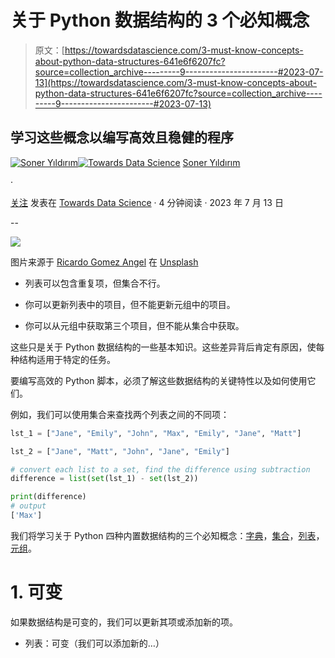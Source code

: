 # 关于 Python 数据结构的 3 个必知概念

> 原文：[https://towardsdatascience.com/3-must-know-concepts-about-python-data-structures-641e6f6207fc?source=collection_archive---------9-----------------------#2023-07-13](https://towardsdatascience.com/3-must-know-concepts-about-python-data-structures-641e6f6207fc?source=collection_archive---------9-----------------------#2023-07-13)

## 学习这些概念以编写高效且稳健的程序

[](https://sonery.medium.com/?source=post_page-----641e6f6207fc--------------------------------)[![Soner Yıldırım](../Images/c589572e9d1ee176cd4f5a0008173f1b.png)](https://sonery.medium.com/?source=post_page-----641e6f6207fc--------------------------------)[](https://towardsdatascience.com/?source=post_page-----641e6f6207fc--------------------------------)[![Towards Data Science](../Images/a6ff2676ffcc0c7aad8aaf1d79379785.png)](https://towardsdatascience.com/?source=post_page-----641e6f6207fc--------------------------------) [Soner Yıldırım](https://sonery.medium.com/?source=post_page-----641e6f6207fc--------------------------------)

·

[关注](https://medium.com/m/signin?actionUrl=https%3A%2F%2Fmedium.com%2F_%2Fsubscribe%2Fuser%2F2cf6b549448&operation=register&redirect=https%3A%2F%2Ftowardsdatascience.com%2F3-must-know-concepts-about-python-data-structures-641e6f6207fc&user=Soner+Y%C4%B1ld%C4%B1r%C4%B1m&userId=2cf6b549448&source=post_page-2cf6b549448----641e6f6207fc---------------------post_header-----------) 发表在 [Towards Data Science](https://towardsdatascience.com/?source=post_page-----641e6f6207fc--------------------------------) · 4 分钟阅读 · 2023 年 7 月 13 日 [](https://medium.com/m/signin?actionUrl=https%3A%2F%2Fmedium.com%2F_%2Fvote%2Ftowards-data-science%2F641e6f6207fc&operation=register&redirect=https%3A%2F%2Ftowardsdatascience.com%2F3-must-know-concepts-about-python-data-structures-641e6f6207fc&user=Soner+Y%C4%B1ld%C4%B1r%C4%B1m&userId=2cf6b549448&source=-----641e6f6207fc---------------------clap_footer-----------)

--

[](https://medium.com/m/signin?actionUrl=https%3A%2F%2Fmedium.com%2F_%2Fbookmark%2Fp%2F641e6f6207fc&operation=register&redirect=https%3A%2F%2Ftowardsdatascience.com%2F3-must-know-concepts-about-python-data-structures-641e6f6207fc&source=-----641e6f6207fc---------------------bookmark_footer-----------)![](../Images/9f815b14a6c3013897e9d87d037c87d3.png)

图片来源于 [Ricardo Gomez Angel](https://unsplash.com/@rgaleriacom?utm_source=unsplash&utm_medium=referral&utm_content=creditCopyText) 在 [Unsplash](https://unsplash.com/photos/ZUwXnS7K7Ok?utm_source=unsplash&utm_medium=referral&utm_content=creditCopyText)

+   列表可以包含重复项，但集合不行。

+   你可以更新列表中的项目，但不能更新元组中的项目。

+   你可以从元组中获取第三个项目，但不能从集合中获取。

这些只是关于 Python 数据结构的一些基本知识。这些差异背后肯定有原因，使每种结构适用于特定的任务。

要编写高效的 Python 脚本，必须了解这些数据结构的关键特性以及如何使用它们。

例如，我们可以使用集合来查找两个列表之间的不同项：

```py
lst_1 = ["Jane", "Emily", "John", "Max", "Emily", "Jane", "Matt"]

lst_2 = ["Jane", "Matt", "John", "Jane", "Emily"]

# convert each list to a set, find the difference using subtraction
difference = list(set(lst_1) - set(lst_2))

print(difference)
# output
['Max']
```

我们将学习关于 Python 四种内置数据结构的三个必知概念：[字典](/12-examples-to-master-python-dictionaries-5a8bcd688c6d)，[集合](/12-examples-to-master-python-sets-71802ea56de3)，[列表](/11-must-know-operations-to-master-python-lists-f03c71b6bbb6)，[元组](/10-examples-to-master-python-tuples-6c606ed42b96)。

# 1\. 可变

如果数据结构是可变的，我们可以更新其项或添加新的项。

+   列表：可变（我们可以添加新的…）
